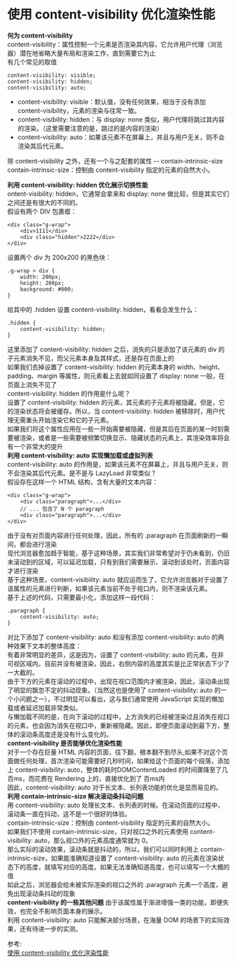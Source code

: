 # 使用 content-visibility 优化渲染性能
**何为 content-visibility**  
content-visibility：属性控制一个元素是否渲染其内容，它允许用户代理（浏览器）潜在地省略大量布局和渲染工作，直到需要它为止  
有几个常见的取值  
``` 
content-visibility: visible;
content-visibility: hidden;
content-visibility: auto;
```
- content-visibility: visible：默认值，没有任何效果，相当于没有添加 content-visibility，元素的渲染与往常一致。
- content-visibility: hidden：与 display: none 类似，用户代理将跳过其内容的渲染。（这里需要注意的是，跳过的是内容的渲染）
- content-visibility: auto：如果该元素不在屏幕上，并且与用户无关，则不会渲染其后代元素。

除 content-visibility 之外，还有一个与之配套的属性 -- contain-intrinsic-size  
contain-intrinsic-size：控制由 content-visibility 指定的元素的自然大小。  

**利用 content-visibility: hidden 优化展示切换性能**  
ontent-visibility: hidden，它通常会拿来和 display: none 做比较，但是其实它们之间还是有很大的不同的。  
假设有两个 DIV 包裹框：  
``` 
<div class="g-wrap">
    <div>1111</div>
    <div class="hidden">2222</div>
</div>
```
设置两个 div 为 200x200 的黑色块：  
``` 
.g-wrap > div {
    width: 200px;
    height: 200px;
    background: #000;
}
```
给其中的 .hidden 设置 content-visibility: hidden，看看会发生什么：  
``` 
.hidden {
    content-visibility: hidden;
}
```
这里添加了 content-visibility: hidden 之后，消失的只是添加了该元素的 div 的子元素消失不见，而父元素本身及其样式，还是存在页面上的  
如果我们去掉设置了 content-visibility: hidden 的元素本身的 width、height、padding、margin 等属性，则元素看上去就如同设置了 display: none 一般，在页面上消失不见了  
content-visibility: hidden 的作用是什么呢？  
设置了 content-visibility: hidden 的元素，其元素的子元素将被隐藏，但是，它的渲染状态将会被缓存。所以，当 content-visibility: hidden 被移除时，用户代理无需重头开始渲染它和它的子元素。  
如果我们将这个属性应用在一些一开始需要被隐藏，但是其后在页面的某一时刻需要被渲染，或者是一些需要被频繁切换显示、隐藏状态的元素上，其渲染效率将会有一个非常大的提升  
**利用 content-visibility: auto 实现懒加载或虚拟列表**  
content-visibility: auto 的作用是，如果该元素不在屏幕上，并且与用户无关，则不会渲染其后代元素。是不是与 LazyLoad 非常类似？  
假设存在这样一个 HTML 结构，含有大量的文本内容：  
``` 
<div class="g-wrap">
    <div class="paragraph">...</div>
    // ... 包含了 N 个 paragraph
    <div class="paragraph">...</div>
</div>
```
由于没有对页面内容进行任何处理，因此，所有的 .paragraph 在页面刷新的一瞬间，都会进行渲染  
现代浏览器愈加趋于智能，基于这种场景，其实我们非常希望对于仍未看到，仍旧未滚动到的区域，可以延迟加载，只有到我们需要展示、滚动到该处时，页面内容才进行渲染  
基于这种场景，content-visibility: auto 就应运而生了，它允许浏览器对于设置了该属性的元素进行判断，如果该元素当前不处于视口内，则不渲染该元素。  
基于上述的代码，只需要最小化，添加这样一段代码：  
``` 
.paragraph {
    content-visibility: auto;
}
```
对比下添加了 content-visibility: auto 和没有添加 content-visibility: auto 的两种效果下文本的整体高度：  
有着非常明显的差异，这是因为，设置了 content-visibility: auto 的元素，在非可视区域内，目前并没有被渲染，因此，右侧内容的高度其实是比正常状态下少了一大截的。  
由于下方的元素在滚动的过程中，出现在视口范围内才被渲染，因此，滚动条出现了明显的飘忽不定的抖动现象。（当然这也是使用了 content-visibility: auto 的一个小问题之一），不过明显可以看出，这与我们通常使用 JavaScript 实现的懒加载或者延迟加载非常类似。  
与懒加载不同的是，在向下滚动的过程中，上方消失的已经被渲染过且消失在视口的元素，也会因为消失在视口中，重新被隐藏。因此，即便页面滚动到最下方，整体的滚动条高度还是没有什么变化的。  
**content-visibility 是否能够优化渲染性能**  
对于一个存在巨量 HTML 内容的页面，往下翻，根本翻不到尽头,如果不对这个页面做任何处理，首次渲染可能需要好几秒时间，如果给这个页面的每个段落，添加上 content-visibility: auto，整体的耗时DOMContentLoaded 的时间骤降至了几百ms，而花费在 Rendering 上的，直接优化到了 百ms内  
因此，content-visibility: auto 对于长文本、长列表功能的优化是显而易见的。
**利用 contain-intrinsic-size 解决滚动条抖动问题**  
用 content-visibility: auto 处理长文本、长列表的时候。在滚动页面的过程中，滚动条一直在抖动，这不是一个很好的体验。  
contain-intrinsic-size：控制由 content-visibility 指定的元素的自然大小。  
如果我们不使用 contain-intrinsic-size，只对视口之外的元素使用 content-visibility: auto，那么视口外的元素高度通常就为 0。  
那么实际的滚动效果，滚动条就是抖动的，所以，我们可以同时利用上 contain-intrinsic-size，如果能准确知道设置了 content-visibility: auto 的元素在渲染状态下的高度，就填写对应的高度。如果无法准确知道高度，也可以填写一个大概的值  
如此之后，浏览器会给未被实际渲染的视口之外的 .paragraph 元素一个高度，避免出现滚动条抖动的现象  
**content-visibility 的一些其他问题**
由于该属性属于渐进增强一类的功能，即便失效，也完全不影响页面本身的展示。  
利用 content-visibility: auto 只能解决部分场景，在海量 DOM 的场景下的实际效果，还有待进一步的实测。  

参考:  
[使用 content-visibility 优化渲染性能](https://mp.weixin.qq.com/s/webv8u3M43Jy3BVCxwEQFg)
